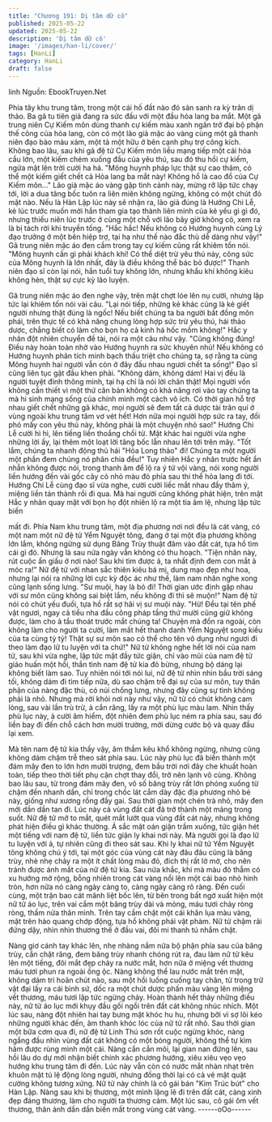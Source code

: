 ```yaml
---
title: "Chương 191: Dị tâm dữ cô"
published: 2025-05-22
updated: 2025-05-22
description: 'Dị tâm dữ cô'
image: '/images/han-li/cover/'
tags: [HanLi]
category: HanLi
draft: false
---
```


linh
Nguồn: EbookTruyen.Net

Phía tây khu trung tâm, trong một cái hố đất nào đó sản sanh ra
kỳ trân dị thảo. Ba gã tu tiên giả đang ra sức đấu với một đầu hỏa
lang ba mắt. Một gã trung niên Cự Kiếm môn dùng thanh cự kiếm
màu xanh ngăn trở đại bộ phận thế công của hỏa lang, còn có
một lão giả mặc áo vàng cùng một gã thanh niên đạo bào màu
xám, một tả một hữu ở bên cạnh phụ trợ công kích.
Không bao lâu, sau khi gã đệ tử Cự Kiếm môn liều mạng tiếp một
cái hỏa cầu lớn, một kiếm chém xuống đầu của yêu thú, sau đó
thu hồi cự kiếm, ngửa mặt lên trời cười ha hả.
"Mông huynh pháp lực thật sự cao thâm, có thể một kiếm giết
chết cả Hỏa lang ba mắt này! Không hổ là cao đồ của Cự Kiếm
môn…" Lão giả mặc áo vàng gặp tình cảnh này, mừng rỡ lập tức
chạy tới, lời a dua tâng bốc tuôn ra liên miên không ngừng, không
có một chút đỏ mặt nào.
Nếu là Hàn Lập lúc này sẽ nhận ra, lão giả đúng là Hướng Chi Lễ,
kẻ lúc trước muốn mời hắn tham gia tạo thành liên minh của kẻ
yếu gì gì đó, nhưng thiếu niên lúc trước ở cùng một chỗ với lão
bây giờ không có, xem ra là bị tách rời khi truyền tống.
"Hắc hắc! Nếu không có Hướng huynh cùng Lý đạo trưởng ở một
bên hiệp trợ, tại hạ như thế nào đắc thủ dễ dàng như vậy!" Gã
trung niên mặc áo đen cầm trong tay cự kiếm cũng rất khiêm tốn
nói.
"Mông huynh cần gì phải khách khí! Có thể diệt trừ yêu thú này,
công sức của Mông huynh là lớn nhất, đây là điều không thể bác
bỏ được!" Thanh niên đạo sĩ còn lại nói, hắn tuổi tuy không lớn,
nhưng khẩu khí không kiêu không hèn, thật sự cực kỳ lão luyện.

Gã trung niên mặc áo đen nghe vậy, trên mặt chợt lóe lên nụ
cười, nhưng lập tức lại khiêm tốn nói vài câu.
"Lại nói tiếp, những kẻ khác cũng là kẻ giết người nhưng thật
đúng là ngốc! Nếu biết chúng ta ba người bất đồng môn phái, trên
thực tế có khả năng chung lòng hợp sức trừ yêu thú, hái thảo
dược, chẳng biết có làm cho bọn họ cả kinh há hốc mồm không!"
Hắc y nhân đột nhiên chuyển đề tài, nói ra một câu như vậy.
"Cũng không đúng! Điều này hoàn toàn nhờ vào Hướng huynh ra
sức khuyên nhủ! Nếu không có Hướng huynh phân tích minh
bạch thấu triệt cho chúng ta, sợ rằng ta cùng Mông huynh hai
người vẫn còn ở đây đấu nhau ngươi chết ta sống!" Đạo sĩ cũng
liên tục gật đầu khen phải.
"Không dám, không dám! Hai vị đều là người tuyệt đỉnh thông
minh, tại hạ chỉ là nói lời chân thật! Mọi người vốn không cần thiết
vì một thứ căn bản không có khả năng rơi vào tay chúng ta mà hi
sinh mạng sống của chính mình một cách vô ích. Có thời gian hỗ
trợ nhau giết chết những gã khác, mọi người sẽ đem tất cả dược
tài trân quí ở vùng ngoài khu trung tâm vơ vét hết! Hơn nữa mọi
người hợp sức ra tay, đối phó mấy con yêu thú này, không phải là
một chuyện nhỏ sao!" Hướng Chi Lễ cười hì hì, lên tiếng liến
thoắng chối từ.
Mặt khác hai người vừa nghe những lời ấy, lại thêm một loạt lời
tâng bốc lẫn nhau lên tới trên mây.
"Tốt lắm, chúng ta nhanh động thủ hái "Hỏa Long thảo" đi! Chúng
ta một người một phần đem chúng nó phân chia đều!" Tuy nhiên
Hắc y nhân trước hết ẩn nhẫn không được nói, trong thanh âm để
lộ ra ý tứ vội vàng, nói xong người liền hướng đến vài gốc cây cỏ
nhỏ màu đỏ phía sau thi thể hỏa lang đi tới.
Hướng Chi Lễ cùng đạo sĩ vừa nghe, cười cười liếc mắt nhau đầy
thâm ý, miệng liền tán thành rồi đi qua.
Mà hai người cũng không phát hiện, trên mặt Hắc y nhân quay
mặt với bọn họ đột nhiên lộ ra một tia âm lệ, nhưng lập tức biến

mất đi.
Phía Nam khu trung tâm, một địa phương nơi nơi đều là cát vàng,
có một nam một nữ đệ tử Yểm Nguyệt tông, đang ở tại một địa
phương không lớn lắm, không ngừng sử dụng Băng Trùy thuật
đâm vào đất cát, tựa hồ tìm cái gì đó.
Nhưng là sau nửa ngày vẫn không có thu hoạch.
"Tiện nhân này, rút cuộc ẩn giấu ở nơi nào! Sau khi tìm được ả, ta
nhất định đem con mắt ả móc ra!" Nữ đệ tử với nhan sắc thiên
kiêu bá mị, dung mạo đẹp như hoa, nhưng lại nói ra những lời
cực kỳ độc ác như thế, làm nam nhân nghe xong cũng lạnh sống
lưng.
"Sư muội, hay là bỏ đi! Thời gian ước định gặp nhau với sư môn
cũng không sai biệt lắm, nếu không đi thì sẽ muộn!" Nam đệ tử
nói có chút yếu đuối, tựa hồ rất sợ hãi vị sư muội này.
"Hừ! Đều tại tên phế vật ngươi, ngay cả tiểu nha đầu công pháp
tầng thứ mười cũng giữ không được, làm cho ả tẩu thoát trước
mắt chúng ta! Chuyện mà đồn ra ngoài, còn không làm cho người
ta cười, làm mất hết thanh danh Yểm Nguyệt song kiều của ta
cùng tỷ tỷ! Thật sự sư môn sao có thể cho tên vô dụng như ngươi
đi theo làm đạo lữ tu luyện với ta chứ!" Nữ tử không nghe hết lời
nói của nam tử, sau khi vừa nghe, lập tức mặt đầy tức giận, chỉ
vào mũi của nam đệ tử giáo huấn một hồi, thần tình nam đệ tử kia
đỏ bừng, nhưng bộ dáng lại không biết làm sao.
Tuy nhiên nói tới nói lui, nữ đệ tử nhìn nhìn bầu trời sáng tối,
không dám đi tìm tiếp nữa, dù sao chậm trễ đại sự của sư môn,
tuy thân phận của nàng đặc thù, có núi chống lưng, nhưng đây
cũng sự tình không phải là nhỏ.
Nhưng mà rời khỏi nơi này như vậy, nữ tử có chút không cam
lòng, sau vài lần trù trừ, ả cắn răng, lấy ra một phù lục màu lam.
Nhìn thấy phù lục này, ả cười âm hiểm, đột nhiên đem phù lục
ném ra phía sau, sau đó liền bay đi đến chỗ cách hơn mười
trường, mới dừng cước bộ và quay đầu lại xem.

Mà tên nam đệ tử kia thấy vậy, âm thầm kêu khổ không ngừng,
nhưng cũng không dám chậm trễ theo sát phía sau.
Lúc này phù lục đã biến thành một đám mây đen to lớn hơn mười
trượng, đem bầu trời nơi đây che khuất hoàn toàn, tiếp theo thời
tiết phụ cận chợt thay đổi, trở nên lạnh vô cùng.
Không bao lâu sau, từ trong đám mây đen, vô số băng trùy rất lớn
phóng xuống từ chậm đến nhanh dần, chỉ trong chốc lát cắm dày
đặc địa phương nhỏ bé này, giống như xương rồng đầy gai.
Sau thời gian một chén trà nhỏ, mây đen mới dần dần tan đi. Lúc
này cả vùng đất cát đã trở thành một mảng trong suốt.
Nữ đệ tử mở to mắt, quét mắt lướt qua vùng đất cát này, nhưng
không phát hiện điều gì khác thường.
Ả sắc mặt oán giận trầm xuống, tức giận hét một tiếng với nam đệ
tử, liền tức giận ly khai nơi này. Mà người gọi là đạo lữ tu luyện
với ả, tự nhiên cũng đi theo sát sau.
Khi ly khai nữ tử Yểm Nguyệt tông không chú ý tới, tại một góc
của vùng cát này đâu đâu cũng là băng trùy, nhè nhẹ chảy ra một
ít chất lỏng màu đỏ, đích thị rất lờ mờ, cho nên tránh được ánh
mắt của nữ đệ tử kia.
Sau nửa khắc, khi mà màu đỏ thẫm có xu hướng mở rộng, bỗng
nhiên trong cát vàng nổi lên một cái bao nhỏ hình tròn, hơn nữa
nó càng ngày càng to, càng ngày càng rõ ràng.
Đến cuối cùng, một trận bao cát mãnh liệt bốc lên, từ bên trong
bất ngờ xuất hiện một nữ tử áo lục, trên vai cắm một băng trùy
dài và mỏng, máu tươi chảy ròng ròng, thấm nửa thân mình. Trên
tay cầm chặt một cái khăn lụa màu vàng, mặt trên hào quang
chớp động, tựa hồ không phải vật phàm.
Nữ tử chậm rãi đứng dậy, nhìn nhìn thương thế ở đầu vai, đôi mi
thanh tú nhắm chặt.

Nàng giơ cánh tay khác lên, nhẹ nhàng nắm nửa bộ phận phía
sau của băng trùy, cắn chặt răng, đem băng trùy nhanh chóng rút
ra, đau làm nữ tử kêu lên một tiếng, đôi mắt đẹp chảy ra nước
mắt, hơn nữa ở miệng vết thương máu tươi phun ra ngoài ồng
ộc.
Nàng không thể lau nước mắt trên mặt, không dám trì hoãn chút
nào, sau một hồi luống cuống tay chân, từ trong trữ vật đại lấy ra
cái bình sứ, dốc ra một chút dược phấn màu vàng lên miệng vết
thương, máu tươi lập tức ngừng chảy.
Hoàn thành hết thảy những điều này, nữ tử áo lục mới khụy đầu
gối ngồi trên đất cát không nhúc nhích. Một lúc sau, nàng đột
nhiên hai tay bưng mặt khóc hu hu, nhưng bởi vì sợ lôi kéo
những người khác đến, âm thanh khóc lóc của nữ tử rất nhỏ.
Sau thời gian một bữa cơm qua đi, nữ đệ tử Linh Thú sơn rốt
cuộc ngừng khóc, nàng ngẩng đầu nhìn vùng đất cát không có
một bóng người, không thể tự kìm hãm được rùng mình một cái.
Nàng cắn cắn môi, lại gian nan đứng lên, sau hồi lâu do dự mới
nhận biết chính xác phương hướng, xiêu xiêu vẹo vẹo hướng khu
trung tâm đi đến. Lúc này vẫn còn có nước mắt nhàn nhạt trên
khuôn mặt tú lệ động lòng người, nhưng đồng thời lại có cả vẻ
mặt quật cường không tương xứng.
Nữ tử này chính là cô gái bán "Kim Trúc bút" cho Hàn Lập. Nàng
sau khi bị thương, một mình lặng lẽ đi trên đất cát, càng xinh đẹp
đáng thương, làm cho người ta thương cảm.
Một lúc sau, cô gái ôm vết thương, thân ảnh dần dần biến mất
trong vùng cát vàng.
------oOo------
